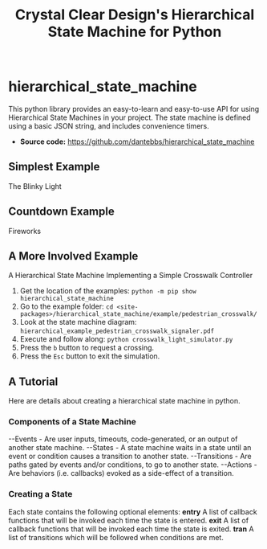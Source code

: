 <h1 align="center">
Crystal Clear Design's Hierarchical State Machine for Python
</h1><br>

# hierarchical_state_machine
This python library provides an easy-to-learn and easy-to-use API for using Hierarchical State Machines in your project. The state machine is defined using a basic JSON string, and includes convenience timers.

- **Source code:** https://github.com/dantebbs/hierarchical_state_machine

## Simplest Example
The Blinky Light

## Countdown Example
Fireworks

## A More Involved Example
A Hierarchical State Machine Implementing a Simple Crosswalk Controller

1. Get the location of the examples:
    `python -m pip show hierarchical_state_machine`
2. Go to the example folder:
    `cd <site-packages>/hierarchical_state_machine/example/pedestrian_crosswalk/`
3. Look at the state machine diagram:
    `hierarchical_example_pedestrian_crosswalk_signaler.pdf`
4. Execute and follow along:
    `python crosswalk_light_simulator.py`
5. Press the `b` button to request a crossing.
6. Press the `Esc` button to exit the simulation.

## A Tutorial
Here are details about creating a hierarchical state machine in python.

### Components of a State Machine
--Events - Are user inputs, timeouts, code-generated, or an output of another state machine.
--States - A state machine waits in a state until an event or condition causes a transition to another state.
--Transitions - Are paths gated by events and/or conditions, to go to another state.
--Actions - Are behaviors (i.e. callbacks) evoked as a side-effect of a transition.

### Creating a State
Each state contains the following optional elements:
**entry** A list of callback functions that will be invoked each time the state is entered.
**exit** A list of callback functions that will be invoked each time the state is exited.
**tran** A list of transitions which will be followed when conditions are met.
